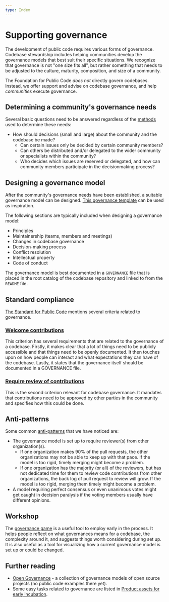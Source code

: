 ```yaml
---
type: Index
---
```


# Supporting governance

The development of public code requires various forms of governance. Codebase stewardship includes helping communities develop the governance models that best suit their specific situations. We recognize that governance is not "one size fits all", but rather something that needs to be adjusted to the culture, maturity, composition, and size of a community.

The Foundation for Public Code *does not* directly govern codebases. Instead, we offer support and advise on codebase governance, and help *communities* execute governance.

## Determining a community's governance needs

Several basic questions need to be answered regardless of the [methods](../../workshops/) used to determine these needs:

* How should decisions (small and large) about the community and the codebase be made?
  * Can certain issues only be decided by certain community members?
  * Can others be distributed and/or delegated to the wider community or specialists within the community?
  * Who decides which issues are reserved or delegated, and how can community members participate in the decisionmaking process?

## Designing a governance model

After the community's governance needs have been established, a suitable governance model can be designed. [This governance template](governance-template.md) can be used as inspiration.

The following sections are typically included when designing a governance model:

* Principles
* Maintainership (teams, members and meetings)
* Changes in codebase governance
* Decision-making process
* Conflict resolution
* Intellectual property
* Code of conduct

<!-- All these could possibly have their own sub pages that explain them more in detail. -->

The governance model is best documented in a `GOVERNANCE` file that is placed in the root catalog of the codebase repository and linked to from the `README` file.

## Standard compliance

[The Standard for Public Code](https://standard.publiccode.net) mentions several criteria related to governance.

### [Welcome contributions](https://standard.publiccode.net/criteria/open-to-contributions.html)

This criterion has several requirements that are related to the governance of a codebase. Firstly, it makes clear that a lot of things need to be publicly accessible and that things need to be openly documented. It then touches upon on how people can interact and what expectations they can have of the codebase. Lastly, it states that the governance itself should be documented in a GOVERNANCE file.

### [Require review of contributions](https://standard.publiccode.net/criteria/require-review.html)

This is the second criterion relevant for codebase governance. It mandates that contributions need to be approved by other parties in the community and specifies how this could be done.

## Anti-patterns

Some common [anti-patterns](https://en.wikipedia.org/wiki/Anti-pattern) that we have noticed are:

* The governance model is set up to require reviewer(s) from other organization(s).
  * If one organization makes 90% of the pull requests, the other organizations may not be able to keep up with that pace. If the model is too rigid, timely merging might become a problem.
  * If one organization has the majority (or all) of the reviewers, but has not dedicated time for them to review code contributions from other organizations, the back log of pull request to review will grow. If the model is too rigid, merging them timely might become a problem.
* A model requiring perfect consensus or even unanimous votes might get caught in decision paralysis if the voting members usually have different opinions.

## Workshop

The [governance game](../../workshops/governance-game/index.md) is a useful tool to employ early in the process. It helps people reflect on what governances means for a codebase, the complexity around it, and suggests things worth considering during set up. It is also useful as a tool for visualizing how a current governance model is set up or could be changed.

## Further reading

* [Open Governance](https://github.com/opengovernance/opengovernance.dev) - a collection of governance models of open source projects (no public code examples there yet).
* Some easy tasks related to governance are listed in [Product assets for early incubation](../product-assets-for-early-incubation.md).
